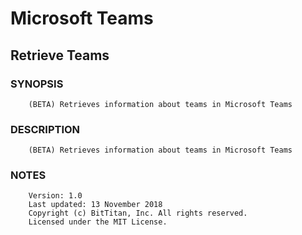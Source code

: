 # Microsoft Teams
## Retrieve Teams
### SYNOPSIS
```
    (BETA) Retrieves information about teams in Microsoft Teams
```
### DESCRIPTION
```
    (BETA) Retrieves information about teams in Microsoft Teams
```
### NOTES
```
    Version: 1.0
    Last updated: 13 November 2018
    Copyright (c) BitTitan, Inc. All rights reserved.
    Licensed under the MIT License.
```

